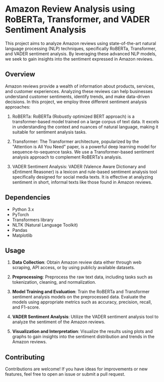 # Amazon Review Analysis using RoBERTa, Transformer, and VADER Sentiment Analysis

This project aims to analyze Amazon reviews using state-of-the-art natural language processing (NLP) techniques, specifically RoBERTa, Transformer, and VADER sentiment analysis. By leveraging these advanced NLP models, we seek to gain insights into the sentiment expressed in Amazon reviews.

## Overview

Amazon reviews provide a wealth of information about products, services, and customer experiences. Analyzing these reviews can help businesses understand customer sentiments, identify trends, and make data-driven decisions. In this project, we employ three different sentiment analysis approaches:

1. RoBERTa: RoBERTa (Robustly optimized BERT approach) is a transformer-based model trained on a large corpus of text data. It excels in understanding the context and nuances of natural language, making it suitable for sentiment analysis tasks.

2. Transformer: The Transformer architecture, popularized by the "Attention is All You Need" paper, is a powerful deep learning model for sequence-to-sequence tasks. We use a Transformer-based sentiment analysis approach to complement RoBERTa's analysis.

3. VADER Sentiment Analysis: VADER (Valence Aware Dictionary and sEntiment Reasoner) is a lexicon and rule-based sentiment analysis tool specifically designed for social media texts. It is effective at analyzing sentiment in short, informal texts like those found in Amazon reviews.

## Dependencies

- Python 3.x
- PyTorch
- Transformers library
- NLTK (Natural Language Toolkit)
- Pandas
- Matplotlib


## Usage

1. **Data Collection**: Obtain Amazon review data either through web scraping, API access, or by using publicly available datasets.

2. **Preprocessing**: Preprocess the raw text data, including tasks such as tokenization, cleaning, and normalization.

3. **Model Training and Evaluation**: Train the RoBERTa and Transformer sentiment analysis models on the preprocessed data. Evaluate the models using appropriate metrics such as accuracy, precision, recall, and F1-score.

4. **VADER Sentiment Analysis**: Utilize the VADER sentiment analysis tool to analyze the sentiment of the Amazon reviews.

5. **Visualization and Interpretation**: Visualize the results using plots and graphs to gain insights into the sentiment distribution and trends in the Amazon reviews.

## Contributing

Contributions are welcome! If you have ideas for improvements or new features, feel free to open an issue or submit a pull request.

